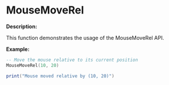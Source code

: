 # MouseMoveRel

**Description:**

This function demonstrates the usage of the MouseMoveRel API.

**Example:**

```lua
-- Move the mouse relative to its current position
MouseMoveRel(10, 20)

print("Mouse moved relative by (10, 20)")
```
